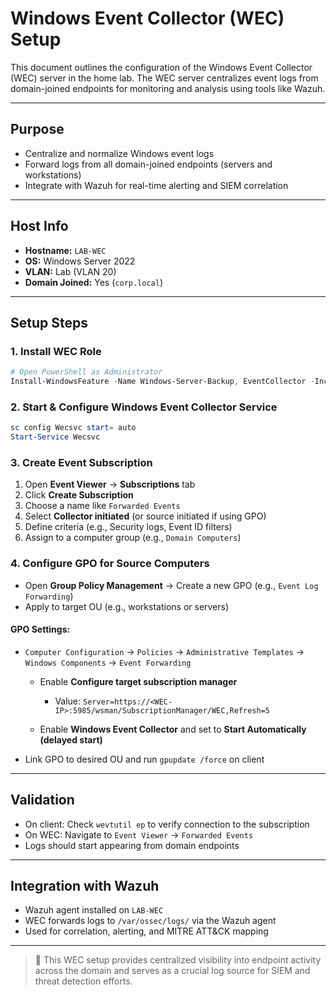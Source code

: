 # Windows Event Collector (WEC) Setup

This document outlines the configuration of the Windows Event Collector (WEC) server in the home lab. The WEC server centralizes event logs from domain-joined endpoints for monitoring and analysis using tools like Wazuh.

---

## Purpose

* Centralize and normalize Windows event logs
* Forward logs from all domain-joined endpoints (servers and workstations)
* Integrate with Wazuh for real-time alerting and SIEM correlation

---

## Host Info

* **Hostname:** `LAB-WEC`
* **OS:** Windows Server 2022
* **VLAN:** Lab (VLAN 20)
* **Domain Joined:** Yes (`corp.local`)

---

## Setup Steps

### 1. Install WEC Role

```powershell
# Open PowerShell as Administrator
Install-WindowsFeature -Name Windows-Server-Backup, EventCollector -IncludeManagementTools
```

### 2. Start & Configure Windows Event Collector Service

```powershell
sc config Wecsvc start= auto
Start-Service Wecsvc
```

### 3. Create Event Subscription

1. Open **Event Viewer** → **Subscriptions** tab
2. Click **Create Subscription**
3. Choose a name like `Forwarded Events`
4. Select **Collector initiated** (or source initiated if using GPO)
5. Define criteria (e.g., Security logs, Event ID filters)
6. Assign to a computer group (e.g., `Domain Computers`)

### 4. Configure GPO for Source Computers

* Open **Group Policy Management** → Create a new GPO (e.g., `Event Log Forwarding`)
* Apply to target OU (e.g., workstations or servers)

#### GPO Settings:

* `Computer Configuration` → `Policies` → `Administrative Templates` → `Windows Components` → `Event Forwarding`

  * Enable **Configure target subscription manager**

    * Value: `Server=https://<WEC-IP>:5985/wsman/SubscriptionManager/WEC,Refresh=5`
  * Enable **Windows Event Collector** and set to **Start Automatically (delayed start)**

* Link GPO to desired OU and run `gpupdate /force` on client

---

## Validation

* On client: Check `wevtutil ep` to verify connection to the subscription
* On WEC: Navigate to `Event Viewer` → `Forwarded Events`
* Logs should start appearing from domain endpoints

---

## Integration with Wazuh

* Wazuh agent installed on `LAB-WEC`
* WEC forwards logs to `/var/ossec/logs/` via the Wazuh agent
* Used for correlation, alerting, and MITRE ATT\&CK mapping

---

> 🧠 This WEC setup provides centralized visibility into endpoint activity across the domain and serves as a crucial log source for SIEM and threat detection efforts.
